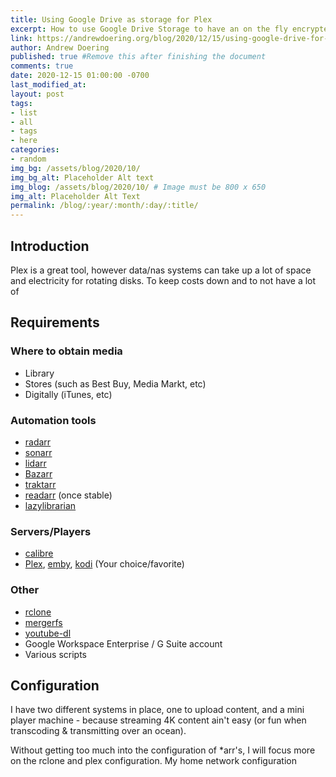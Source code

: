 ```yaml
---
title: Using Google Drive as storage for Plex
excerpt: How to use Google Drive Storage to have an on the fly encrypted storage system to stream data from Google Drive to Plex.
link: https://andrewdoering.org/blog/2020/12/15/using-google-drive-for-plex
author: Andrew Doering
published: true #Remove this after finishing the document
comments: true
date: 2020-12-15 01:00:00 -0700
last_modified_at: 
layout: post
tags:
- list
- all
- tags
- here
categories:
- random
img_bg: /assets/blog/2020/10/
img_bg_alt: Placeholder Alt text
img_blog: /assets/blog/2020/10/ # Image must be 800 x 650
img_alt: Placeholder Alt Text
permalink: /blog/:year/:month/:day/:title/
---
```


## Introduction

Plex is a great tool, however data/nas systems can take up a lot of space and electricity for rotating disks. To keep costs down and to not have a lot of 

## Requirements

### Where to obtain media

* Library
* Stores (such as Best Buy, Media Markt, etc)
* Digitally (iTunes, etc)

### Automation tools

* [radarr](https://radarr.video/)
* [sonarr](https://sonarr.tv/)
* [lidarr](https://lidarr.audio/)
* [Bazarr](https://www.bazarr.media/)
* [traktarr](https://github.com/l3uddz/traktarr)
* [readarr](https://github.com/Readarr/Readarr) (once stable)
* [lazylibrarian](https://gitlab.com/LazyLibrarian/LazyLibrarian)

### Servers/Players

* [calibre](https://calibre-ebook.com/)
* [Plex](http://plex.tv/), [emby](http://emby.media/), [kodi](https://kodi.tv/) (Your choice/favorite)

### Other
* [rclone](https://rclone.org/downloads/)
* [mergerfs](https://github.com/trapexit/mergerfs)
* [youtube-dl](https://github.com/ytdl-org/youtube-dl)
* Google Workspace Enterprise / G Suite account
* Various scripts

## Configuration

I have two different systems in place, one to upload content, and a mini player machine - because streaming 4K content ain't easy (or fun when transcoding & transmitting over an ocean). 

Without getting too much into the configuration of *arr's, I will focus more on the rclone and plex configuration. My home network configuration 